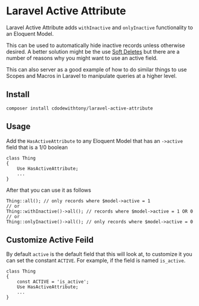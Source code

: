 # Laravel Active Attribute

Laravel Active Attribute adds `withInactive` and `onlyInactive` functionality to an Eloquent Model.

This can be used to automatically hide inactive records unless otherwise desired. A better solution might be the use [Soft Deletes](https://laravel.com/docs/5.5/eloquent#soft-deleting) but there are a number of reasons why you might want to use an active field.

This can also server as a good example of how to do similar things to use Scopes and Macros in Laravel to manipulate queries at a higher level.

## Install

```
composer install cdodewithtony/laravel-active-attribute
```

## Usage

Add the `HasActiveAttribute` to any Eloquent Model that has an `->active` field that is a 1/0 boolean
```
class Thing 
{
    Use HasActiveAttribute;
    ...
}
```

After that you can use it as follows
```
Thing::all(); // only records where $model->active = 1
// or
Thing::withInactive()->all(); // records where $model->active = 1 OR 0
// or
Thing::onlyInactive()->all(); // only records where $model->active = 0
```

## Customize Active Feild

By default `active` is the default field that this will look at, to customize it you can set the constant `ACTIVE`. For example, if the field is named `is_active`.

```
class Thing 
{
    const ACTIVE = 'is_active';
    Use HasActiveAttribute;
    ...
}
```